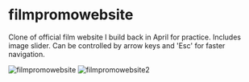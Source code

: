 # filmpromowebsite
Clone of official film website I build back in April for practice. Includes image slider. Can be controlled by arrow keys and 'Esc' for faster navigation. 


![filmpromowebsite](https://user-images.githubusercontent.com/40566364/46091775-c8626b00-c1b3-11e8-809b-8209eb3b1093.jpg)
![filmpromowebsite2](https://user-images.githubusercontent.com/40566364/46091782-c9939800-c1b3-11e8-86a5-2ec321bb3bf2.jpg)

